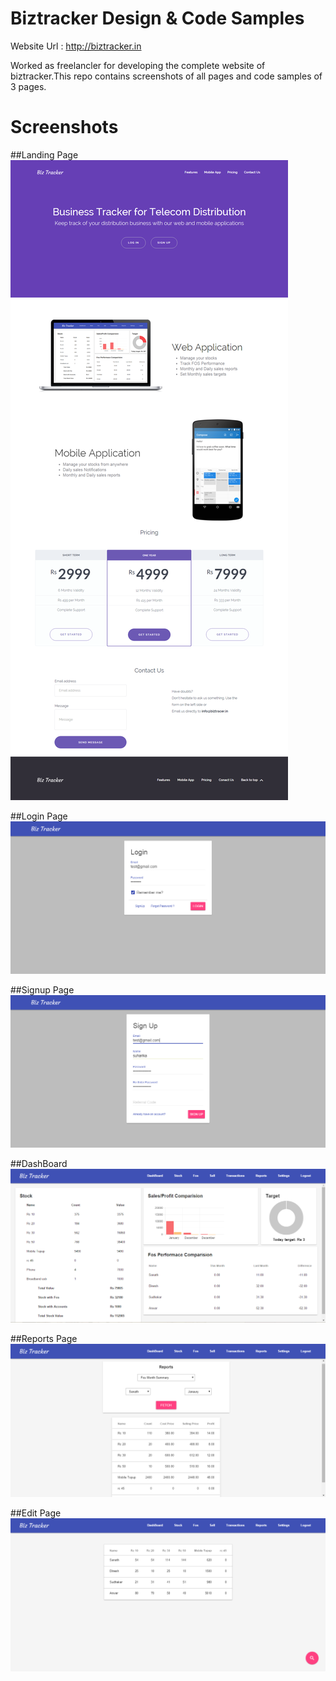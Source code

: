 # Biztracker Design & Code Samples

Website Url : http://biztracker.in

Worked as freelancler for developing the complete website of biztracker.This repo contains screenshots of all pages and code samples of 3 pages.

# Screenshots

##Landing Page
![Alt text](https://github.com/suharikap/Biz-tracker-design/blob/master/screenshots/landing-page.png "Landing Page")

##Login Page
![Alt text](https://github.com/suharikap/Biz-tracker-design/blob/master/screenshots/login-page.png "Login Page")

##Signup Page
![Alt text](https://github.com/suharikap/Biz-tracker-design/blob/master/screenshots/signup-page.png "Signup Page")

##DashBoard
![Alt text](https://github.com/suharikap/Biz-tracker-design/blob/master/screenshots/Dashboard-page.png "DashBoard")

##Reports Page
![Alt text](https://github.com/suharikap/Biz-tracker-design/blob/master/screenshots/reports-page.png "Optional Title")


##Edit Page
![Alt text](https://github.com/suharikap/Biz-tracker-design/blob/master/screenshots/fos-page.png "Fos edit page")

